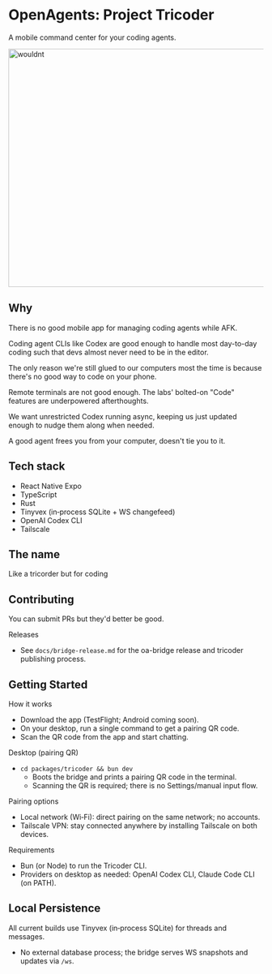 # OpenAgents: Project Tricoder

A mobile command center for your coding agents.

<img width="1000" height="470" alt="wouldnt" src="https://github.com/user-attachments/assets/0569c202-e7d8-43a7-b6ad-829fe761d31b" />

## Why

There is no good mobile app for managing coding agents while AFK.

Coding agent CLIs like Codex are good enough to handle most day-to-day coding such that devs almost never need to be in the editor.

The only reason we're still glued to our computers most the time is because there's no good way to code on your phone.

Remote terminals are not good enough. The labs' bolted-on "Code" features are underpowered afterthoughts.

We want unrestricted Codex running async, keeping us just updated enough to nudge them along when needed.

A good agent frees you from your computer, doesn't tie you to it.

## Tech stack

- React Native Expo
- TypeScript
- Rust
- Tinyvex (in‑process SQLite + WS changefeed)
- OpenAI Codex CLI
- Tailscale

## The name

Like a tricorder but for coding

## Contributing

You can submit PRs but they'd better be good.

Releases
- See `docs/bridge-release.md` for the oa-bridge release and tricoder publishing process.

## Getting Started

How it works
- Download the app (TestFlight; Android coming soon).
- On your desktop, run a single command to get a pairing QR code.
- Scan the QR code from the app and start chatting.

Desktop (pairing QR)
- `cd packages/tricoder && bun dev`
  - Boots the bridge and prints a pairing QR code in the terminal.
  - Scanning the QR is required; there is no Settings/manual input flow.

Pairing options
- Local network (Wi‑Fi): direct pairing on the same network; no accounts.
- Tailscale VPN: stay connected anywhere by installing Tailscale on both devices.

Requirements
- Bun (or Node) to run the Tricoder CLI.
- Providers on desktop as needed: OpenAI Codex CLI, Claude Code CLI (on PATH).

## Local Persistence

All current builds use Tinyvex (in‑process SQLite) for threads and messages.
- No external database process; the bridge serves WS snapshots and updates via `/ws`.
